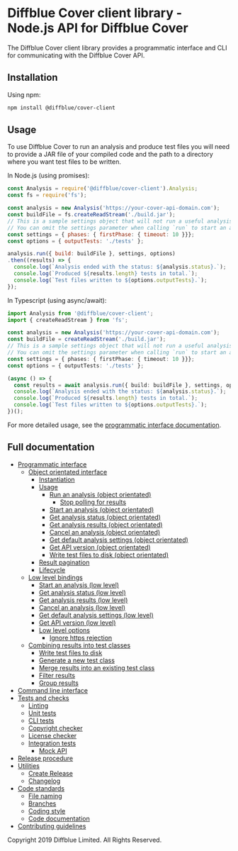 # Diffblue Cover client library - Node.js API for Diffblue Cover

The Diffblue Cover client library provides a programmatic interface and CLI for communicating with the Diffblue Cover API.

## Installation

Using npm:

```bash
npm install @diffblue/cover-client
```

## Usage

To use Diffblue Cover to run an analysis and produce test files you will need to provide a JAR file of your compiled code and the path to a directory where you want test files to be written.

In Node.js (using promises):

```js
const Analysis = require('@diffblue/cover-client').Analysis;
const fs = require('fs');

const analysis = new Analysis('https://your-cover-api-domain.com');
const buildFile = fs.createReadStream('./build.jar');
// This is a sample settings object that will not run a useful analysis.
// You can omit the settings parameter when calling `run` to start an analysis with default settings.
const settings = { phases: { firstPhase: { timeout: 10 }}};
const options = { outputTests: './tests' };

analysis.run({ build: buildFile }, settings, options)
.then((results) => {
  console.log(`Analysis ended with the status: ${analysis.status}.`);
  console.log(`Produced ${results.length} tests in total.`);
  console.log(`Test files written to ${options.outputTests}.`);
});
```

In Typescript (using async/await):

```ts
import Analysis from '@diffblue/cover-client';
import { createReadStream } from 'fs';

const analysis = new Analysis('https://your-cover-api-domain.com');
const buildFile = createReadStream('./build.jar');
// This is a sample settings object that will not run a useful analysis.
// You can omit the settings parameter when calling `run` to start an analysis with default settings.
const settings = { phases: { firstPhase: { timeout: 10 }}};
const options = { outputTests: './tests' };

(async () => {
  const results = await analysis.run({ build: buildFile }, settings, options);
  console.log(`Analysis ended with the status: ${analysis.status}.`);
  console.log(`Produced ${results.length} tests in total.`);
  console.log(`Test files written to ${options.outputTests}.`);
})();
```

For more detailed usage, see the [programmatic interface documentation](docs/programmatic-interface.md).

## Full documentation

- [Programmatic interface](docs/programmatic-interface.md)
  - [Object orientated interface](docs/programmatic-interface.md#object-orientated-interface)
    - [Instantiation](docs/programmatic-interface.md#instantiation)
    - [Usage](docs/programmatic-interface.md#usage)
      - [Run an analysis (object orientated)](docs/programmatic-interface.md#run-an-analysis-object-orientated)
        - [Stop polling for results](docs/programmatic-interface.md#stop-polling-for-results)
      - [Start an analysis (object orientated)](docs/programmatic-interface.md#start-an-analysis-object-orientated)
      - [Get analysis status (object orientated)](docs/programmatic-interface.md#get-analysis-status-object-orientated)
      - [Get analysis results (object orientated)](docs/programmatic-interface.md#get-analysis-results-object-orientated)
      - [Cancel an analysis (object orientated)](docs/programmatic-interface.md#cancel-an-analysis-object-orientated)
      - [Get default analysis settings (object orientated)](docs/programmatic-interface.md#get-default-analysis-settings-object-orientated)
      - [Get API version (object orientated)](docs/programmatic-interface.md#get-api-version-object-orientated)
      - [Write test files to disk (object orientated)](docs/programmatic-interface.md#write-test-files-to-disk-object-orientated)
    - [Result pagination](docs/programmatic-interface.md#result-pagination)
    - [Lifecycle](docs/programmatic-interface.md#lifecycle)
  - [Low level bindings](docs/programmatic-interface.md#low-level-bindings)
    - [Start an analysis (low level)](docs/programmatic-interface.md#start-an-analysis-low-level)
    - [Get analysis status (low level)](docs/programmatic-interface.md#get-analysis-status-low-level)
    - [Get analysis results (low level)](docs/programmatic-interface.md#get-analysis-results-low-level)
    - [Cancel an analysis (low level)](docs/programmatic-interface.md#cancel-an-analysis-low-level)
    - [Get default analysis settings (low level)](docs/programmatic-interface.md#get-default-analysis-settings-low-level)
    - [Get API version (low level)](docs/programmatic-interface.md#get-api-version-low-level)
    - [Low level options](docs/programmatic-interface.md#low-level-options)
      - [Ignore https rejection](docs/programmatic-interface.md#ignore-https-rejection)
  - [Combining results into test classes](docs/programmatic-interface.md#combining-results-into-test-classes)
    - [Write test files to disk](docs/programmatic-interface.md#write-test-files-to-disk)
    - [Generate a new test class](docs/programmatic-interface.md#generate-a-new-test-class)
    - [Merge results into an existing test class](docs/programmatic-interface.md#merge-results-into-an-existing-test-class)
    - [Filter results](docs/programmatic-interface.md#filter-results)
    - [Group results](docs/programmatic-interface.md#group-results)
- [Command line interface](docs/command-line-interface.md)
- [Tests and checks](docs/tests-and-checks.md)
  - [Linting](docs/tests-and-checks.md#linting)
  - [Unit tests](docs/tests-and-checks.md#unit-tests)
  - [CLI tests](docs/tests-and-checks.md#cli-tests)
  - [Copyright checker](docs/tests-and-checks.md#copyright-checker)
  - [License checker](docs/tests-and-checks.md#license-checker)
  - [Integration tests](docs/tests-and-checks.md#integration-tests)
    - [Mock API](docs/tests-and-checks.md#mock-api)
- [Release procedure](docs/release-procedure.md)
- [Utilities](docs/utilities.md)
  - [Create Release](docs/utilities.md#create-release)
  - [Changelog](docs/utilities.md#changelog)
- [Code standards](docs/code-standards.md)
  - [File naming](docs/code-standards.md#file-naming)
  - [Branches](docs/code-standards.md#branches)
  - [Coding style](docs/code-standards.md#style)
  - [Code documentation](docs/code-standards.md#code-documentation)
- [Contributing guidelines](docs/contributing-guidelines.md)

Copyright 2019 Diffblue Limited. All Rights Reserved.
